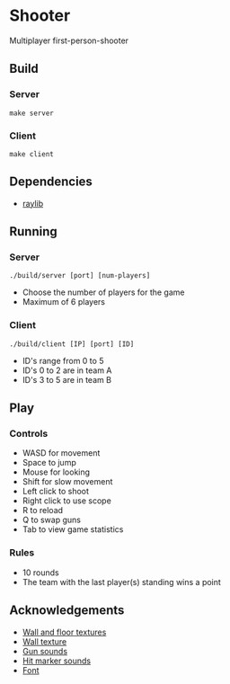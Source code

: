 # Shooter

Multiplayer first-person-shooter

## Build

### Server

```{sh}
make server
```

### Client

```{sh}
make client
```

## Dependencies

- [raylib](https://www.raylib.com/)

## Running

### Server

```{sh}
./build/server [port] [num-players]
```

- Choose the number of players for the game
- Maximum of 6 players

### Client

```{sh}
./build/client [IP] [port] [ID]
```

- ID's range from 0 to 5
- ID's 0 to 2 are in team A
- ID's 3 to 5 are in team B

## Play

### Controls

- WASD for movement
- Space to jump
- Mouse for looking
- Shift for slow movement
- Left click to shoot
- Right click to use scope
- R to reload
- Q to swap guns
- Tab to view game statistics

### Rules

- 10 rounds
- The team with the last player(s) standing wins a point

## Acknowledgements

- [Wall and floor textures](https://screamingbrainstudios.itch.io/tiny-texture-pack-2)
- [Wall texture](https://thatguynm.itch.io/lo-fi-textures)
- [Gun sounds](https://f8studios.itch.io/snakes-authentic-gun-sounds)
- [Hit marker sounds](https://filmcow.itch.io/filmcow-sfx)
- [Font](https://github.com/foxoman/fixedsys)

